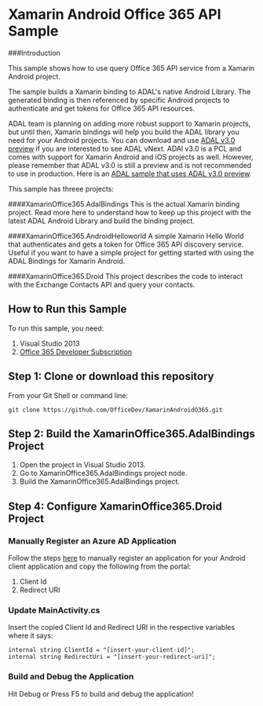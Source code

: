Xamarin Android Office 365 API Sample
======================================

###Introduction

This sample shows how to use query Office 365 API service from a Xamarin Android project. 

The sample builds a Xamarin binding to ADAL's native Android Library. The generated binding is then referenced by specific Android projects to authenticate and get tokens for Office 365 API resources.

ADAL team is planning on adding more robust support to Xamarin projects, but until then, Xamarin bindings will help you build the ADAL library you need for your Android projects. You can download and use [ADAL v3.0 preview](http://www.cloudidentity.com/blog/2014/10/30/adal-net-v3-preview-pcl-xamarin-support/) if you are interested to see ADAL vNext. ADAl v3.0 is a PCL and comes with support for Xamarin Android and iOS projects as well. However, please remember that ADAL v3.0 is still a preview and is not recommended to use in production. Here is an [ADAL sample that uses ADAL v3.0 preview](https://github.com/AzureADSamples/NativeClient-MultiTarget-DotNet).

This sample has threee projects:

####XamarinOffice365.AdalBindings
This is the actual Xamarin binding project. Read more here to understand how to keep up this project with the latest ADAL Android Library and build the binding project.

####XamarinOffice365.AndroidHelloworld
A simple Xamarin Hello World that authenticates and gets a token for Office 365 API discovery service. Useful if you want to have a simple project for getting started with using the ADAL Bindings for Xamarin Android.

####XamarinOffice365.Droid
This project describes the code to interact with the Exchange Contacts API and query your contacts. 

## How to Run this Sample
To run this sample, you need:

1. Visual Studio 2013
3. [Office 365 Developer Subscription](https://portal.office.com/Signup/Signup.aspx?OfferId=6881A1CB-F4EB-4db3-9F18-388898DAF510&DL=DEVELOPERPACK&ali=1)

## Step 1: Clone or download this repository
From your Git Shell or command line:

`git clone https://github.com/OfficeDev/XamarinAndroidO365.git`

## Step 2: Build the XamarinOffice365.AdalBindings Project
1. Open the project in Visual Studio 2013.
2. Go to XamarinOffice365.AdalBindings project node.
3. Build the XamarinOffice365.AdalBindings project.

## Step 4: Configure XamarinOffice365.Droid Project

### Manually Register an Azure AD Application
Follow the steps [here](http://msdn.microsoft.com/library/azure/dn132599.aspx) to manually register an application for your Android client application and copy the following from the portal:
1. Client Id
2. Redirect URI

### Update MainActivity.cs
Insert the copied Client Id and Redirect URI in the respective variables where it says:

```
internal string ClientId = "[insert-your-client-id]";
internal string RedirectUri = "[insert-your-redirect-uri]";
```
### Build and Debug the Application
Hit Debug or Press F5 to build and debug the application!

